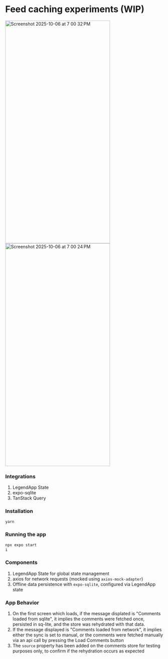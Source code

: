 # Feed caching experiments (WIP)
<img width="334" height="708" alt="Screenshot 2025-10-06 at 7 00 32 PM" src="https://github.com/user-attachments/assets/6584ac74-1bd3-4a2c-8483-f05ed61131e3" />
<img width="334" height="708" alt="Screenshot 2025-10-06 at 7 00 24 PM" src="https://github.com/user-attachments/assets/fe052f4c-3f3a-4577-a043-925a42e22474" />



### Integrations
1. LegendApp State
2. expo-sqlite
3. TanStack Query

### Installation
```bash
yarn
```

### Running the app
```bash
npx expo start
i
```
### Components
1. LegendApp State for global state management
2. axios for network requests (mocked using `axios-mock-adapter`)
3. Offline data persistence with `expo-sqlite`, configured via LegendApp state


### App Behavior
1. On the first screen which loads, if the message displated is "Comments loaded from sqlite", it implies the comments were fetched once, persisted in sq-lite, and the store was rehydrated with that data.
2. If the message displayed is "Comments loaded from network", it implies either the sync is set to manual, or the comments were fetched manually via an api call by pressing the Load Comments button
3. The `source` property has been added on the comments store for testing purposes only, to confirm if the rehydration occurs as expected
